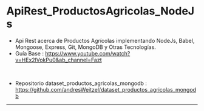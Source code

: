 # ApiRest_ProductosAgricolas_NodeJs

* Api Rest acerca de Productos Agrícolas implementando NodeJs, Babel, Mongoose, Express, Git, MongoDB y Otras Tecnologías.
* Guía Base : https://www.youtube.com/watch?v=HEx2lVokPu0&ab_channel=Fazt
</br>


* Repositorio dataset_productos_agricolas_mongodb : https://github.com/andresWeitzel/dataset_productos_agricolas_mongodb


<hr>


